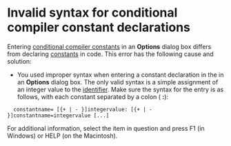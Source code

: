 
# Invalid syntax for conditional compiler constant declarations

Entering  [conditional compiler constants](b8bdf64f-5920-1ae9-16d0-b26d09524a30.md) in an **Options** dialog box differs from declaring [constants](b8bdf64f-5920-1ae9-16d0-b26d09524a30.md) in code. This error has the following cause and solution:



- You used improper syntax when entering a constant declaration in the in an  **Options** dialog box. The only valid syntax is a simple assignment of an integer value to the [identifier](b8bdf64f-5920-1ae9-16d0-b26d09524a30.md). Make sure the syntax for the entry is as follows, with each constant separated by a colon ( **:**):
    
```
  constantname= [{+ | - }]integervalue: [{+ | - }]constantname=integervalue [...] 

```


    
    

For additional information, select the item in question and press F1 (in Windows) or HELP (on the Macintosh).
